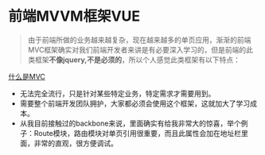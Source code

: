# 前端MVVM框架VUE
> 由于前端所做的业务越来越复杂，现在越来越多的单页应用，渐渐的前端MVC框架确实对我们前端开发者来讲是有必要深入学习的，但是前端的此类框架**不像jquery,不是必须的**，所以个人感觉此类框架有以下特点：

[什么是MVC](https://github.com/Kelichao/vue.js.2.0/issues/2)
- 无法完全流行，只是针对某些特定业务，特定需求才需要用到。
- 需要整个前端开发团队拥护，大家都必须会使用这个框架，这就加大了学习成本。
- 从我目前接触过的backbone来说，里面确实有给我非常大的惊喜，举个例子：Route模块，路由模块对单页引用很重要，而且此属性会加在地址栏里面，非常的直观，很方便调试。
